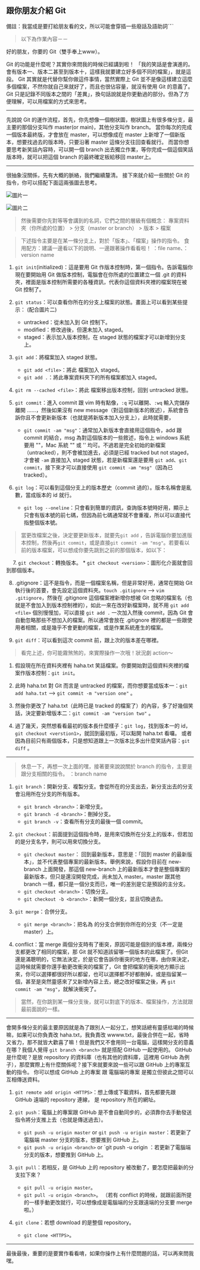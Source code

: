 ## 跟你朋友介紹 Git

備註：我當成是要打給朋友看的文，所以可能會穿插一些廢話及語助詞ˊˇˋ
> 以下為作業內容－－


好的朋友，你要的 Git（雙手奉上www）。

Git 的功能是什麼呢？其實你來問我的時候已經講到啦！
「我的笑話是會演進的。會有版本一、版本二甚至到版本十，這樣我就要建立好多個不同的檔案」，就是這段。
Git 其實就是代替你幫你做這件事情，當然實際上 Git 並不是像這樣建立這麼多個檔案，不然你就自己來就好了，而且也很佔容量，就沒有使用 Git 的意義了。Git 只是記錄不同版本之間的「差異」，換句話說就是你更動過的部分。但為了方便理解，可以用檔案的方式來思考。


---


先說說 Git 的運作流程，首先，你先想像一個樹狀圖，樹狀圖上有很多條分支，最主要的那個分支叫作 master(or main)，其他分支叫作 branch。
當你每次的完成一個版本最終版，才會放在 master，可以想像成在 master 上新增了一個新版本，想要找過去的版本時，只要沿著 master 這條分支往回查看就行。
而當你想要思考新笑話內容時，可以開一個 branch 出去獨立作業，等你完成一個這個笑話版本時，就可以把這個 branch 的最終確定板給移回 master上。


---


很抽象沒關係，先有大概的脈絡，我們繼續釐清。
接下來就介紹一些關於 Git 的指令，你可以搭配下面這兩張圖去思考。

![圖片一](https://ithelp.ithome.com.tw/upload/images/20190910/20119923JfqpZUcmua.jpg)

![圖片二](https://trello-attachments.s3.amazonaws.com/583c75c90173173906e0b4ce/1023x654/ad3080ce58b146f8f0b5e343771a8a17/_output_gitlifecycle.png)


> 然後需要你先對等等會講到的名詞，它們之間的層級有個概念：
> 專案資料夾（你所處的位置） > 分支（master or branch） > 版本 > 檔案

> 下述指令主要是在某一條分支上，對於「版本」、「檔案」操作的指令。
> 食用配方：建議一邊看以下的說明、一邊跟著操作看看啦！
> <file>：file name、<version>：version name


1. `git init`(initialized)：這是要用 Git 作版本控制時，第一個指令。告訴電腦你現在要開始用 Git 做版本控制，電腦會在你所處的位置建立一個 .git 的資料夾，裡面是版本控制所需要的各種資訊，代表你這個資料夾裡的檔案現在被 Git 控制了。

2. `git status`：可以查看你所在的分支上檔案的狀態。畫面上可以看到某些提示：
	(配合圖片二)
	* untracked：從未加入到 Git 控制下。
	* modified：修改過後，但還未加入 staged。
	* staged：表示加入版本控制，在 staged 狀態的檔案才可以新增到分支上。

3. `git add`：將檔案加入 staged 狀態。
	* `git add <file>`：將此 <file> 檔案加入 staged。
	* `git add .`：將此專案資料夾下的所有檔案都加入 staged。

4. `git rm --cached <file>`：將此 <file> 檔案移出版本控制，回到 untracked 狀態。

5. `git commit`：進入 commit 跟 vim 時有點像，`:q` 可以離開、`:wq` 輸入完儲存離開 ……，然後如果沒有 new message（對這個新版本的敘述），系統會告訴你且不會更新新版本（也就是將新版本加入分支上），此時就需要，
	* `git commit -am "msg"`：通常加入新版本會直接用這個指令，add 跟 commit 的結合，msg 為對這個版本的一些敘述，指令上 windows 系統要用 ""，Mac 系統 "" 或 '' 均可。不過若是完全初始的新檔案（untracked），則不會被加進去，必須是已經 tracked but not staged，才會被 `-am` 直接加入 staged 狀態，若是新檔案還是要用 `git add`、`git commit`，接下來才可以直接使用 `git commit -am "msg"`（因為已 tracked）。  

6. `git log`：可以看到這個分支上的版本歷史（commit 過的）。版本名稱會是亂數，當成版本的 id 就行。
	* `git log --oneline`：只會看到簡單的資訊，查詢版本號時好用，顯示上只會有版本號的前七碼，但因為前七碼通常就不會重複，所以可以直接代指整個版本號。
	

> 當更改檔案之後，決定要更新版本，就要先`git add` ，告訴電腦你要加進版本控制，然後再`git commit`，或是直接`git commit -am "msg"`。若要看以前的版本檔案，可以想成你要先跳到之前的那個版本，如以下：

　
7. `git checkout`：轉換版本。
	* `git checkout <version>`：圖形化介面就會回到那個版本。

8. .gitignore：這不是指令，而是一個檔案名稱，但是非常好用，通常在開始 Git 執行後的首要，會先設定這個資料夾。`touch .gitignore` --> `vim .gitignore`，然後在 .gitignore 這個檔案裡新增你想被 Git 忽略的檔案名（也就是不會加入到版本控制裡的），如此一來在改好新檔案時，就不用 `git add <file>` 個別慢慢加，可以直接 `git add .` 一次加入然後 commit，因為 Git 會自動忽略那些不想加入的檔案。所以通常會放在 .gitignore 裡的都是一些跟使用者相關，或是幾乎不會更動的檔案，或是作業系統產生的檔案。

9. `git diff`：可以看到這次 commit 前，跟上次的版本差在哪裡。


> 看完上述，你可能霧煞煞的，來實際操作一次哦！狀況劇 action～

1. 假設現在所在資料夾裡有 haha.txt 笑話檔案。你要開始對這個資料夾裡的檔案作版本控制：`git init`。

2. 此時 haha.txt 對 Git 而言是 untracked 的檔案，而你想要當成版本一：`git add haha.txt` --> `git commit -m "version one"` 。

3. 然後你更改了 haha.txt（此時已是 tracked 的檔案了）的內容，多了好幾個笑話，決定要新增版本二：`git commit -am "version two"` 。

4. 過了幾天，突然想看看最初的版本長什麼樣子：`git log`，找到版本一的 id，`git checkout <verstion1>`，就回到最初版，可以點開 haha.txt 看囉。
   或者因為目前只有兩個版本，只是想知道跟上一次版本比多出什麼笑話內容：`git diff` 。


---


> 休息一下，再想一次上面的嘿，接著要來說說關於 branch 的指令，主要是跟分支相關的指令。
> <branch>：branch name


1. `git branch`：開新分支、複製分支。會從所在的分支出去，新分支出去的分支會沿用所在分支的所有版本。
	* `git branch <branch>`：新增分支。
	* `git branch -d <branch>`：刪掉分支。
	* `git branch -v`：查看所有分支的最後一個 commit。

2. `git checkout`：前面提到這個指令時，是用來切換所在分支上的版本，但若加的是分支名字，則可以用來切換分支。
	* `git checkout master`： 回到最新版本，意思是：「回到 master 的最新版本」，並不代表整個專案的最新版本。舉例來說，假設你目前在 new-branch 上面開發，那這個 new-branch 上的最新版本才會是整個專案的最新版本，但只是還沒開發完成，尚未加入 master。master 跟其他 branch 一樣，都只是一個分支而已，唯一的差別是它是預設的主分支。
	* `git checkout <branch>`：切換分支。
	* `git checkout -b <branch>`：新開一個分支，並且切換過去。
		
3. `git merge`：合併分支。
	* `git merge <branch>`：把名為 <branch> 的分支合併到你所在的分支（不一定是 master）上。
		
	
4. conflict：當 merge 兩個分支時有了衝突，原因可能是個別的版本裡，兩條分支都更改了相同的檔案，那 Git 就不知道該留哪一個版本的此檔案了。但Git 還是滿聰明的，它無法決定，於是它會告訴你衝突的地方在哪，由你來決定，這時候就需要你還手動更改衝突的檔案了，Git 會把檔案的衝突地方顯示出來，你可以選擇都很好所以都留，也可以選擇都不好都刪掉，或是指留某一個，甚至是突然靈感來了又新增內容上去，總之改好檔案之後，再 `git commit -am "msg"`，就解決衝突了。


> 當然，在你跳到某一條分支後，就可以對底下的版本、檔案操作，方法就跟最前面說的一樣。


---


會開多條分支的最主要原因就是為了跟別人一起分工，想笑話總有靈感枯竭的時候嘛，如果可以你負責改 haha.txt，我負責改 wwww.txt，最後合併在一起，省時又省力，那不就皆大歡喜了嘛！但是我們又不會用同一台電腦，這樣開分支的意義在哪？我個人覺得 `git branch <branch>` 就是搭配 GitHub 一起使用的。
GitHub 是什麼呢？是放 repository 的資料庫（也有其他的資料庫，這裡用 GitHub 為例子），那麼實際上有什麼關係呢？接下來就要來說一些可以跟 GitHub 上的專案互動的指令。
你可以想成 GitHub 上的專案 跟 電腦端的專案 是獨立但彼此之間可以互相傳送資料。


1. `git remote add origin <HTTPS>`：想上傳或下載資料，首先都要先跟 GitHub 遠端的 repository 連線，<HTTPS> 是 repository 所在的網址。

2. `git push`：電腦上的專案跟 GitHub 是不會自動同步的，必須靠你去手動發送指令將分支推上去（也就是傳送過去）。
	* `git push -u origin master` or `git push -u origin master`：若更新了電腦端 master 分支的版本，想要推到 GitHub 上。
	* `git push -u origin <branch>` or `git push -u origin <branch>：若更新了電腦端 <branch> 分支的版本，想要推到 GitHub 上。

3. `git pull`：若相反，是 GitHub 上的 repository 被改動了，要怎麼把最新的分支拉下來？
	* `git pull -u origin master`。
	* `git pull -u origin <branch>`。
	（若有 conflict 的時候，就跟前面所提的一樣手動更改就行，可以想像成是電腦端的分支跟遠端的分支要 merge 啦。）

4. `git clone`：若想 download 的是整個 repository。
	* `git clone <HTTPS>`。

---


最後最後，重要的是要實作看看唷，如果你操作上有什麼問題的話，可以再來問我嘿。
